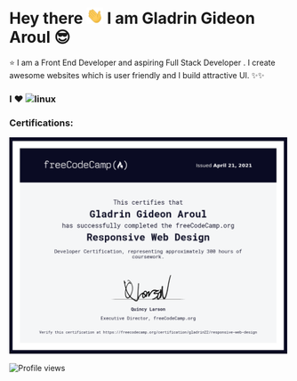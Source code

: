 # Hey there <img src = "https://raw.githubusercontent.com/ABSphreak/ABSphreak/master/gifs/Hi.gif" width = 30px></img> I am Gladrin Gideon Aroul :sunglasses:
:star: I am a Front End Developer and aspiring  Full Stack Developer . I create awesome websites which is user friendly and I build attractive UI.
✨✨
### I :heart: <img alt="linux" src="https://img.shields.io/badge/Linux-FCC624?style=for-the-badge&logo=linux&logoColor=black"/>

### Certifications:
<img src = "https://github.com/Gladrin22/Gladrin22/blob/main/Fcc_Responsive_web_design.png" width = 500px>

![Profile views](https://gpvc.arturio.dev/Gladrin22)

